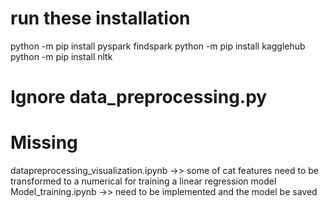 # run these installation
python -m pip install pyspark findspark
python -m pip install kagglehub
python -m pip install nltk

# Ignore data_preprocessing.py


# Missing 
datapreprocessing_visualization.ipynb ->> some of cat features need to be transformed to a numerical for training a linear regression model
Model_training.ipynb ->> need to be implemented and the model be saved 